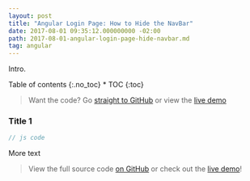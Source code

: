 ```yaml
---
layout: post
title: "Angular Login Page: How to Hide the NavBar"
date: 2017-08-01 09:35:12.000000000 -02:00
path: 2017-08-01-angular-login-page-hide-navbar.md
tag: angular
---
```


Intro.

<div class="toc" markdown="1">
<span class="gamma">Table of contents</span>
{:.no_toc}
* TOC
{:toc}
</div>

> Want the code? Go [straight to GitHub](https://github.com/loiane/repo) or view the [live demo](http://loiane.com/repo/)


### Title 1

```js
// js code
```

More text

> View the full source code [on GitHub](https://github.com/loiane/repo) or check out the [live demo](http://loiane.com/repo/)!
